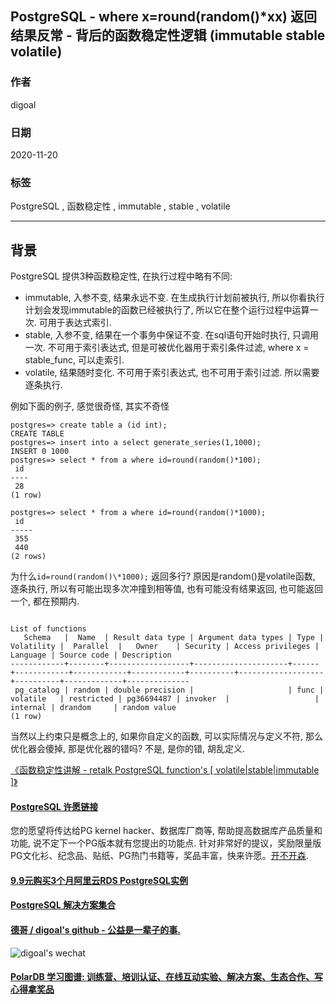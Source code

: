 ## PostgreSQL - where x=round(random()\*xx) 返回结果反常 - 背后的函数稳定性逻辑 (immutable stable volatile)  
  
### 作者  
digoal  
  
### 日期  
2020-11-20  
  
### 标签  
PostgreSQL , 函数稳定性 , immutable , stable , volatile   
  
----  
  
## 背景  
PostgreSQL 提供3种函数稳定性, 在执行过程中略有不同:  
  
- immutable, 入参不变, 结果永远不变. 在生成执行计划前被执行, 所以你看执行计划会发现immutable的函数已经被执行了, 所以它在整个运行过程中运算一次. 可用于表达式索引.   
- stable, 入参不变, 结果在一个事务中保证不变. 在sql语句开始时执行, 只调用一次. 不可用于索引表达式, 但是可被优化器用于索引条件过滤, where x = stable_func, 可以走索引.    
- volatile, 结果随时变化. 不可用于索引表达式, 也不可用于索引过滤.  所以需要逐条执行.  
  
例如下面的例子, 感觉很奇怪, 其实不奇怪  
  
```  
postgres=> create table a (id int);  
CREATE TABLE  
postgres=> insert into a select generate_series(1,1000);  
INSERT 0 1000  
postgres=> select * from a where id=round(random()*100);  
 id   
----  
 28  
(1 row)  
  
postgres=> select * from a where id=round(random()*1000);  
 id    
-----  
 355  
 440  
(2 rows)  
```  
  
为什么```id=round(random()\*1000);``` 返回多行? 原因是random()是volatile函数, 逐条执行, 所以有可能出现多次冲撞到相等值, 也有可能没有结果返回, 也可能返回一个, 都在预期内.  
  
```  
                                                                                 List of functions  
   Schema   |  Name  | Result data type | Argument data types | Type | Volatility |  Parallel  |   Owner    | Security | Access privileges | Language | Source code | Description    
------------+--------+------------------+---------------------+------+------------+------------+------------+----------+-------------------+----------+-------------+--------------  
 pg_catalog | random | double precision |                     | func | volatile   | restricted | pg36694487 | invoker  |                   | internal | drandom     | random value  
(1 row)  
```  
  
当然以上约束只是概念上的, 如果你自定义的函数, 可以实际情况与定义不符, 那么优化器会傻掉, 那是优化器的错吗? 不是, 是你的错, 胡乱定义.    
  
[《函数稳定性讲解 - retalk PostgreSQL function's [ volatile|stable|immutable ]》](../201212/20121226_01.md)    
  
  
#### [PostgreSQL 许愿链接](https://github.com/digoal/blog/issues/76 "269ac3d1c492e938c0191101c7238216")
您的愿望将传达给PG kernel hacker、数据库厂商等, 帮助提高数据库产品质量和功能, 说不定下一个PG版本就有您提出的功能点. 针对非常好的提议，奖励限量版PG文化衫、纪念品、贴纸、PG热门书籍等，奖品丰富，快来许愿。[开不开森](https://github.com/digoal/blog/issues/76 "269ac3d1c492e938c0191101c7238216").  
  
  
#### [9.9元购买3个月阿里云RDS PostgreSQL实例](https://www.aliyun.com/database/postgresqlactivity "57258f76c37864c6e6d23383d05714ea")
  
  
#### [PostgreSQL 解决方案集合](https://yq.aliyun.com/topic/118 "40cff096e9ed7122c512b35d8561d9c8")
  
  
#### [德哥 / digoal's github - 公益是一辈子的事.](https://github.com/digoal/blog/blob/master/README.md "22709685feb7cab07d30f30387f0a9ae")
  
  
![digoal's wechat](../pic/digoal_weixin.jpg "f7ad92eeba24523fd47a6e1a0e691b59")
  
  
#### [PolarDB 学习图谱: 训练营、培训认证、在线互动实验、解决方案、生态合作、写心得拿奖品](https://www.aliyun.com/database/openpolardb/activity "8642f60e04ed0c814bf9cb9677976bd4")
  
